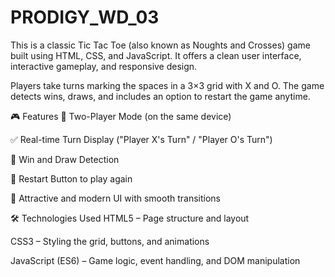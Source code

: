 # PRODIGY_WD_03
This is a classic Tic Tac Toe (also known as Noughts and Crosses) game built using HTML, CSS, and JavaScript. It offers a clean user interface, interactive gameplay, and responsive design.

Players take turns marking the spaces in a 3×3 grid with X and O. The game detects wins, draws, and includes an option to restart the game anytime.

🎮 Features
🧠 Two-Player Mode (on the same device)

✅ Real-time Turn Display ("Player X's Turn" / "Player O's Turn")

🏁 Win and Draw Detection

🔁 Restart Button to play again

🎨 Attractive and modern UI with smooth transitions

🛠️ Technologies Used
HTML5 – Page structure and layout

CSS3 – Styling the grid, buttons, and animations

JavaScript (ES6) – Game logic, event handling, and DOM manipulation
